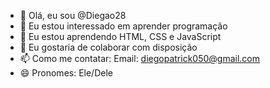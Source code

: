 - 👋 Olá, eu sou @Diegao28
- 👀 Eu estou interessado em aprender programação
- 🌱 Eu estou aprendendo HTML, CSS e JavaScript
- 💞️ Eu gostaria de colaborar com disposição
- 📫 Como me contatar: Email: diegopatrick050@gmail.com
- 😄 Pronomes: Ele/Dele
